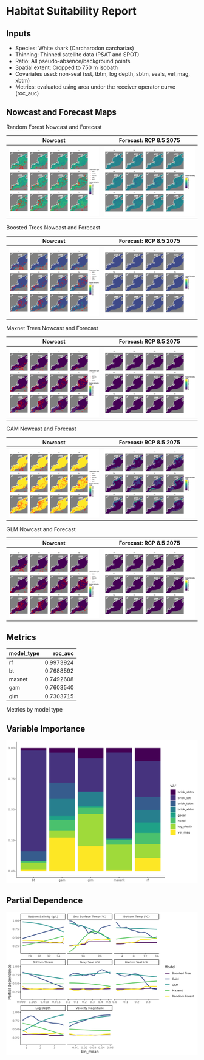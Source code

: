 Habitat Suitability Report
================

## Inputs

- Species: White shark (Carcharodon carcharias)
- Thinning: Thinned satellite data (PSAT and SPOT)
- Ratio: All pseudo-absence/background points
- Spatial extent: Cropped to 750 m isobath
- Covariates used: non-seal (sst, tbtm, log depth, sbtm, seals, vel_mag,
  xbtm)
- Metrics: evaluated using area under the receiver operator curve
  (roc_auc)

## Nowcast and Forecast Maps

Random Forest Nowcast and Forecast

| Nowcast | Forecast: RCP 8.5 2075 |
|:--:|:--:|
| ![](../../../../tidy_reports/versions/c11/100610/c11.100610.01_12_rf_compiled_casts.png) | ![](../../../../tidy_reports/versions/c11/100614/c11.100614.01_12_rf_compiled_casts.png) |

Boosted Trees Nowcast and Forecast

| Nowcast | Forecast: RCP 8.5 2075 |
|:--:|:--:|
| ![](../../../../tidy_reports/versions/c11/100610/c11.100610.01_12_bt_compiled_casts.png) | ![](../../../../tidy_reports/versions/c11/100614/c11.100614.01_12_bt_compiled_casts.png) |

Maxnet Trees Nowcast and Forecast

| Nowcast | Forecast: RCP 8.5 2075 |
|:--:|:--:|
| ![](../../../../tidy_reports/versions/c11/100610/c11.100610.01_12_maxent_compiled_casts.png) | ![](../../../../tidy_reports/versions/c11/100614/c11.100614.01_12_maxent_compiled_casts.png) |

GAM Nowcast and Forecast

| Nowcast | Forecast: RCP 8.5 2075 |
|:--:|:--:|
| ![](../../../../tidy_reports/versions/c11/100610/c11.100610.01_12_gam_compiled_casts.png) | ![](../../../../tidy_reports/versions/c11/100614/c11.100614.01_12_gam_compiled_casts.png) |

GLM Nowcast and Forecast

| Nowcast | Forecast: RCP 8.5 2075 |
|:--:|:--:|
| ![](../../../../tidy_reports/versions/c11/100610/c11.100610.01_12_glm_compiled_casts.png) | ![](../../../../tidy_reports/versions/c11/100614/c11.100614.01_12_glm_compiled_casts.png) |

## Metrics

| model_type |   roc_auc |
|:-----------|----------:|
| rf         | 0.9973924 |
| bt         | 0.7688592 |
| maxnet     | 0.7492608 |
| gam        | 0.7603540 |
| glm        | 0.7303715 |

Metrics by model type

## Variable Importance

![](m11.10061_tidy_compiled_files/figure-gfm/variable_importance-1.png)

## Partial Dependence

![](m11.10061_tidy_compiled_files/figure-gfm/partial_dependence-1.png)

